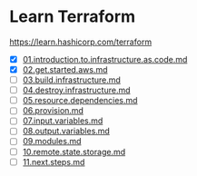 # Learn Terraform

https://learn.hashicorp.com/terraform

- [x] [01.introduction.to.infrastructure.as.code.md](learn.terraform/01.introduction.to.infrastructure.as.code.md)
- [x] [02.get.started.aws.md](learn.terraform/02.get.started.aws.md)
- [ ] [03.build.infrastructure.md](learn.terraform/03.build.infrastructure.md)
- [ ] [04.destroy.infrastructure.md](learn.terraform/04.destroy.infrastructure.md)
- [ ] [05.resource.dependencies.md](learn.terraform/05.resource.dependencies.md)
- [ ] [06.provision.md](learn.terraform/06.provision.md)
- [ ] [07.input.variables.md](learn.terraform/07.input.variables.md)
- [ ] [08.output.variables.md](learn.terraform/08.output.variables.md)
- [ ] [09.modules.md](learn.terraform/09.modules.md)
- [ ] [10.remote.state.storage.md](learn.terraform/10.remote.state.storage.md)
- [ ] [11.next.steps.md](learn.terraform/11.next.steps.md)
